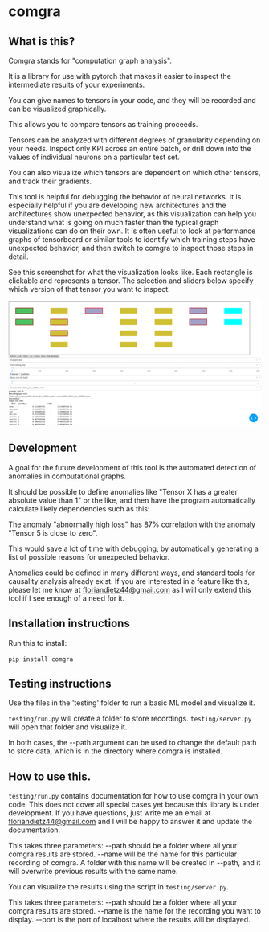 # comgra

## What is this?

Comgra stands for "computation graph analysis".

It is a library for use with pytorch that makes it easier to inspect the intermediate results of your experiments.

You can give names to tensors in your code, and they will be recorded and can be visualized graphically.

This allows you to compare tensors as training proceeds.

Tensors can be analyzed with different degrees of granularity depending on your needs. Inspect only KPI across an entire batch, or drill down into the values of individual neurons on a particular test set.

You can also visualize which tensors are dependent on which other tensors, and track their gradients.

This tool is helpful for debugging the behavior of neural networks. It is especially helpful if you are developing new architectures and the architectures show unexpected behavior, as this visualization can help you understand what is going on much faster than the typical graph visualizations can do on their own. It is often useful to look at performance graphs of tensorboard or similar tools to identify which training steps have unexpected behavior, and then switch to comgra to inspect those steps in detail.

See this screenshot for what the visualization looks like. Each rectangle is clickable and represents a tensor. The selection and sliders below specify which version of that tensor you want to inspect.

![Example screenshot of comgra](comgra_screenshot.png?raw=true "Example screenshot of comgra")


## Development


A goal for the future development of this tool is the automated detection of anomalies in computational graphs.

It should be possible to define anomalies like "Tensor X has a greater absolute value than 1" or the like, and then have the program automatically calculate likely dependencies such as this:

The anomaly "abnormally high loss" has 87% correlation with the anomaly "Tensor 5 is close to zero".

This would save a lot of time with debugging, by automatically generating a list of possible reasons for unexpected behavior.

Anomalies could be defined in many different ways, and standard tools for causality analysis already exist. If you are interested in a feature like this, please let me know at floriandietz44@gmail.com as I will only extend this tool if I see enough of a need for it.


## Installation instructions

Run this to install:

`pip install comgra`

## Testing instructions

Use the files in the 'testing' folder to run a basic ML model and visualize it.

`testing/run.py` will create a folder to store recordings.
`testing/server.py` will open that folder and visualize it.

In both cases, the --path argument can be used to change the default path to store data, which is in the directory where comgra is installed.

## How to use this.

`testing/run.py` contains documentation for how to use comgra in your own code. This does not cover all special cases yet because this library is under development. If you have questions, just write me an email at floriandietz44@gmail.com and I will be happy to answer it and update the documentation.

This takes three parameters:
--path should be a folder where all your comgra results are stored.
--name will be the name for this particular recording of comgra. A folder with this name will be created in --path, and it will overwrite previous results with the same name.

You can visualize the results using the script in `testing/server.py`.

This takes three parameters:
--path should be a folder where all your comgra results are stored.
--name is the name for the recording you want to display.
--port is the port of localhost where the results will be displayed.
